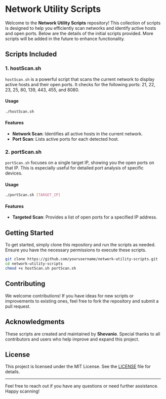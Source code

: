 # Network Utility Scripts

Welcome to the **Network Utility Scripts** repository! This collection of scripts is designed to help you efficiently scan networks and identify active hosts and open ports. Below are the details of the initial scripts provided. More scripts will be added in the future to enhance functionality.

## Scripts Included

### 1. hostScan.sh

`hostScan.sh` is a powerful script that scans the current network to display active hosts and their open ports. It checks for the following ports: 21, 22, 23, 25, 80, 139, 443, 455, and 8080.

#### Usage

```bash
./hostScan.sh
```

#### Features

- **Network Scan**: Identifies all active hosts in the current network.
- **Port Scan**: Lists active ports for each detected host.

### 2. portScan.sh

`portScan.sh` focuses on a single target IP, showing you the open ports on that IP. This is especially useful for detailed port analysis of specific devices.

#### Usage

```bash
./portScan.sh [TARGET_IP]
```

#### Features

- **Targeted Scan**: Provides a list of open ports for a specified IP address.

## Getting Started

To get started, simply clone this repository and run the scripts as needed. Ensure you have the necessary permissions to execute these scripts.

```bash
git clone https://github.com/yourusername/network-utility-scripts.git
cd network-utility-scripts
chmod +x hostScan.sh portScan.sh
```

## Contributing

We welcome contributions! If you have ideas for new scripts or improvements to existing ones, feel free to fork the repository and submit a pull request.

## Acknowledgments

These scripts are created and maintained by **Shevanio**. Special thanks to all contributors and users who help improve and expand this project.

## License

This project is licensed under the MIT License. See the [LICENSE](LICENSE) file for details.

---

Feel free to reach out if you have any questions or need further assistance. Happy scanning!
